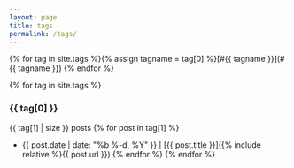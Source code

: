 ```yaml
---
layout: page
title: tags
permalink: /tags/
---
```


{% for tag in site.tags %}{% assign tagname = tag[0] %}[#{{ tagname }}](#{{ tagname }}) {% endfor %}

{% for tag in site.tags %}

### {{ tag[0] }}

{{ tag[1] | size }} posts
{% for post in tag[1] %}

- {{ post.date | date: "%b %-d, %Y" }} &#124; [{{ post.title }}]({% include relative %}{{ post.url }})
  {% endfor %}
  {% endfor %}
